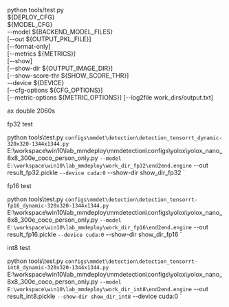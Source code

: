 python tools/test.py \
${DEPLOY_CFG} \
${MODEL_CFG} \
--model ${BACKEND_MODEL_FILES} \
[--out ${OUTPUT_PKL_FILE}] \
[--format-only] \
[--metrics ${METRICS}] \
[--show] \
[--show-dir ${OUTPUT_IMAGE_DIR}] \
[--show-score-thr ${SHOW_SCORE_THR}] \
--device ${DEVICE} \
[--cfg-options ${CFG_OPTIONS}] \
[--metric-options ${METRIC_OPTIONS}]
[--log2file work_dirs/output.txt]

ax double 2060s

fp32 test

python tools\test.py `
configs\mmdet\detection\detection_tensorrt_dynamic-320x320-1344x1344.py `
E:\workspace\win10\lab_mmdeploy\mmdetection\configs\yolox\yolox_nano_8x8_300e_coco_person_only.py `
--model E:\workspace\win10\lab_mmdeploy\work_dir_fp32\end2end.engine `
--out result_fp32.pickle `
--device cuda:0 `
--show-dir show_dir_fp32 `


fp16 test

python tools\test.py `
configs\mmdet\detection\detection_tensorrt-fp16_dynamic-320x320-1344x1344.py `
E:\workspace\win10\lab_mmdeploy\mmdetection\configs\yolox\yolox_nano_8x8_300e_coco_person_only.py `
--model E:\workspace\win10\lab_mmdeploy\work_dir_fp16\end2end.engine `
--out result_fp16.pickle `
--device cuda:0 `
--show-dir show_dir_fp16 `

int8 test

python tools\test.py `
configs\mmdet\detection\detection_tensorrt-int8_dynamic-320x320-1344x1344.py `
E:\workspace\win10\lab_mmdeploy\mmdetection\configs\yolox\yolox_nano_8x8_300e_coco_person_only.py `
--model E:\workspace\win10\lab_mmdeploy\work_dir_int8\end2end.engine `
--out result_int8.pickle `
--show-dir show_dir_int8 `
--device cuda:0 `
